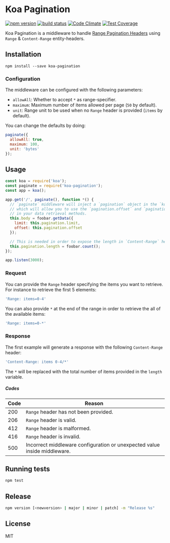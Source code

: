 # Koa Pagination

[![npm version][npm-image]][npm-url] [![build status][travis-image]][travis-url] [![Code Climate][codeclimate-gpa-image]][codeclimate-url] [![Test Coverage][codeclimate-coverage-image]][codeclimate-url]

Koa Pagination is a middleware to handle [Range Pagination Headers](http://www.w3.org/Protocols/rfc2616/rfc2616-sec14.html) using `Range` & `Content-Range` entity-headers.

## Installation

`npm install --save koa-pagination`

### Configuration

The middleware can be configured with the following parameters:

- `allowAll`: Whether to accept `*` as range-specifier.
- `maximum`: Maximum number of items allowed per page (`50` by default).
- `unit`: Range unit to be used when no `Range` header is provided (`items` by default).

You can change the defaults by doing:

```javascript
paginate({
  allowAll: true,
  maximum: 100,
  unit: 'bytes'
});
```

## Usage

```javascript
const koa = require('koa');
const paginate = require('koa-pagination');
const app = koa();

app.get('/', paginate(), function *() {
  // `paginate` middleware will inject a `pagination` object in the `koa` context,
  // which will allow you to use the `pagination.offset` and `pagination.limit`
  // in your data retrieval methods.
  this.body = foobar.getData({
    limit: this.pagination.limit,
    offset: this.pagination.offset
  });

  // This is needed in order to expose the length in `Content-Range` header.
  this.pagination.length = foobar.count();
});

app.listen(3000);
```

### Request

You can provide the `Range` header specifying the items you want to retrieve. For instance to retrieve the first 5 elements:

```javascript
'Range: items=0-4'
```

You can also provide `*` at the end of the range in order to retrieve the all of the available items:

```javascript
'Range: items=0-*'
```

### Response

The first example will generate a response with the following `Content-Range` header:

```javascript
'Content-Range: items 0-4/*'
```

The `*` will be replaced with the total number of items provided in the `length` variable.

##### Codes

| Code | Reason |
| --- | --- |
| 200 | `Range` header has not been provided. |
| 206 | `Range` header is valid. |
| 412 | `Range` header is malformed. |
| 416 | `Range` header is invalid. |
| 500 | Incorrect middleware configuration or unexpected value inside middleware. |

## Running tests

```sh
npm test
```

## Release

```sh
npm version [<newversion> | major | minor | patch] -m "Release %s"
```

## License

MIT

[codeclimate-coverage-image]: https://img.shields.io/codeclimate/coverage/github/seegno/koa-pagination.svg?style=flat-square
[codeclimate-gpa-image]: https://img.shields.io/codeclimate/github/seegno/koa-pagination.svg?style=flat-square
[codeclimate-url]: https://codeclimate.com/github/seegno/koa-pagination
[npm-image]: https://img.shields.io/npm/v/koa-pagination.svg?style=flat-square
[npm-url]: https://npmjs.org/package/koa-pagination
[travis-image]: https://img.shields.io/travis/seegno/koa-pagination.svg?style=flat-square
[travis-url]: https://travis-ci.org/seegno/koa-pagination
